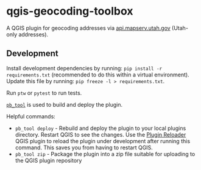 # qgis-geocoding-toolbox
A QGIS plugin for geocoding addresses via [api.mapserv.utah.gov](https://api.mapserv.utah.gov) (Utah-only addresses).

## Development
Install development dependencies by running: `pip install -r requirements.txt` (recommended to do this within a virtual environment). Update this file by running: `pip freeze -l > requirements.txt`.

Run `ptw` or `pytest` to run tests.

[`pb_tool`](https://github.com/g-sherman/plugin_build_tool) is used to build and deploy the plugin.

Helpful commands:
- `pb_tool deploy` - Rebuild and deploy the plugin to your local plugins directory. Restart QGIS to see the changes. Use the [Plugin Reloader](https://plugins.qgis.org/plugins/plugin_reloader/) QGIS plugin to reload the plugin under development after running this command. This saves you from having to restart QGIS.
- `pb_tool zip` - Package the plugin into a zip file suitable for uploading to the QGIS plugin repository

